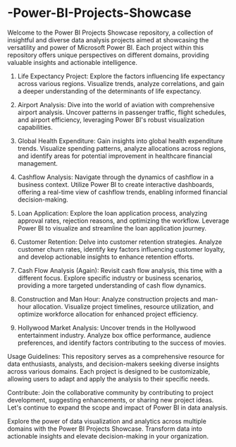 # -Power-BI-Projects-Showcase
Welcome to the Power BI Projects Showcase repository, a collection of insightful and diverse data analysis projects aimed at showcasing the versatility and power of Microsoft Power BI. Each project within this repository offers unique perspectives on different domains, providing valuable insights and actionable intelligence.
1. Life Expectancy Project:
Explore the factors influencing life expectancy across various regions. Visualize trends, analyze correlations, and gain a deeper understanding of the determinants of life expectancy.

2. Airport Analysis:
Dive into the world of aviation with comprehensive airport analysis. Uncover patterns in passenger traffic, flight schedules, and airport efficiency, leveraging Power BI's robust visualization capabilities.

3. Global Health Expenditure:
Gain insights into global health expenditure trends. Visualize spending patterns, analyze allocations across regions, and identify areas for potential improvement in healthcare financial management.

4. Cashflow Analysis:
Navigate through the dynamics of cashflow in a business context. Utilize Power BI to create interactive dashboards, offering a real-time view of cashflow trends, enabling informed financial decision-making.

5. Loan Application:
Explore the loan application process, analyzing approval rates, rejection reasons, and optimizing the workflow. Leverage Power BI to visualize and streamline the loan application journey.

6. Customer Retention:
Delve into customer retention strategies. Analyze customer churn rates, identify key factors influencing customer loyalty, and develop actionable insights to enhance retention efforts.

7. Cash Flow Analysis (Again):
Revisit cash flow analysis, this time with a different focus. Explore specific industry or business scenarios, providing a more targeted understanding of cash flow dynamics.

8. Construction and Man Hour:
Analyze construction projects and man-hour allocation. Visualize project timelines, resource utilization, and optimize workforce allocation for enhanced project efficiency.

9. Hollywood Market Analysis:
Uncover trends in the Hollywood entertainment industry. Analyze box office performance, audience preferences, and identify factors contributing to the success of movies.

Usage Guidelines:
This repository serves as a comprehensive resource for data enthusiasts, analysts, and decision-makers seeking diverse insights across various domains. Each project is designed to be customizable, allowing users to adapt and apply the analysis to their specific needs.

Contribute:
Join the collaborative community by contributing to project development, suggesting enhancements, or sharing new project ideas. Let's continue to expand the scope and impact of Power BI in data analysis.

Explore the power of data visualization and analytics across multiple domains with the Power BI Projects Showcase. Transform data into actionable insights and elevate decision-making in your organization.
